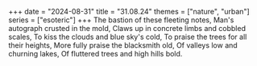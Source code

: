 +++
date = "2024-08-31"
title = "31.08.24"
themes = ["nature", "urban"]
series = ["esoteric"]
+++
The bastion of these fleeting notes,
Man's autograph crusted in the mold,
Claws up in concrete limbs and cobbled scales,
To kiss the clouds and blue sky's cold,
To praise the trees for all their heights,
More fully praise the blacksmith old,
Of valleys low and churning lakes,
Of fluttered trees and high hills bold.
